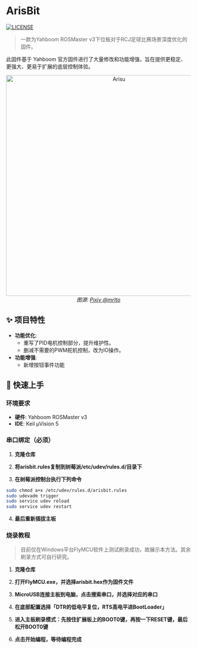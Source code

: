 # ArisBit

<!-- 在这里可以添加一些徽章，例如构建状态、许可证等 -->
[![LICENSE](https://img.shields.io/badge/license-MIT-green)](./LICENSE)

> 一款为Yahboom ROSMaster v3下位板对于RCJ足球比赛场景深度优化的固件。

此固件基于 Yahboom 官方固件进行了大量修改和功能增强，旨在提供更稳定、更强大、更易于扩展的底层控制体验。

<div align="center">
  <img src="arisu.jpg" width="600" alt="Arisu">
  <br>
  <em>图源: <a href="https://www.pixiv.net/artworks/113515308">Pixiv @mrIto</a></em>
</div>

## ✨ 项目特性

- **功能优化**:
  - 重写了PID电机控制部分，提升维护性。
  - 删减不需要的PWM舵机控制，改为IO操作。
- **功能增强**:
  - 新增按钮事件功能


## 🚀 快速上手

### 环境要求

- **硬件**: Yahboom ROSMaster v3
- **IDE**: Keil µVision 5

### 串口绑定（必须）

1. **克隆仓库**

2. **将arisbit.rules复制到树莓派/etc/udev/rules.d/目录下**

3. **在树莓派控制台执行下列命令**

```bash
sudo chmod a+x /etc/udev/rules.d/arisbit.rules
sudo udevadm trigger
sudo service udev reload
sudo service udev restart
```

4. **最后重新插拔主板**


### 烧录教程

> 目前仅在Windows平台FlyMCU软件上测试刷录成功，故展示本方法。其余刷录方式可自行研究。

1. **克隆仓库**

2. **打开FlyMCU.exe，并选择arisbit.hex作为固件文件**

3. **MicroUSB连接主板到电脑，点击搜索串口，并选择对应的串口**

4. **在底部配置选择「DTR的低电平复位，RTS高电平进BootLoader」**

5. **进入主板刷录模式：先按住扩展板上的BOOT0键，再按一下RESET键，最后松开BOOT0键**

6. **点击开始编程，等待编程完成**

